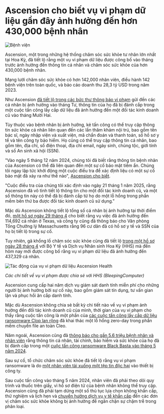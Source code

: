 # Ascension cho biết vụ vi phạm dữ liệu gần đây ảnh hưởng đến hơn 430,000 bệnh nhân

![Bệnh viện](https://www.bleepstatic.com/content/hl-images/2024/09/18/Hospital.jpg)

Ascension, một trong những hệ thống chăm sóc sức khỏe tư nhân lớn nhất tại Hoa Kỳ, đã tiết lộ rằng một vụ vi phạm dữ liệu được công bố vào tháng trước ảnh hưởng đến thông tin cá nhân và chăm sóc sức khỏe của hơn 430,000 bệnh nhân.

Mạng lưới chăm sóc sức khỏe có hơn 142,000 nhân viên, điều hành 142 bệnh viện trên toàn quốc, và báo cáo doanh thu 28,3 tỷ USD trong năm 2023.

Như Ascension [đã tiết lộ trong các bức thư thông báo vi phạm](https://www.bleepingcomputer.com/news/security/ascension-discloses-new-data-breach-after-third-party-hacking-incident/) gửi đến các cá nhân bị ảnh hưởng vào tháng Tư, thông tin của họ đã bị đánh cắp trong một cuộc tấn công lấy cắp dữ liệu đã ảnh hưởng đến một đối tác kinh doanh cũ vào tháng Mười Hai.

Tùy thuộc vào bệnh nhân bị ảnh hưởng, kẻ tấn công có thể truy cập thông tin sức khỏe cá nhân liên quan đến các lần thăm khám nội trú, bao gồm tên bác sĩ, ngày nhập viện và xuất viện, mã chẩn đoán và thanh toán, số hồ sơ y tế và tên công ty bảo hiểm. Họ cũng có thể truy cập thông tin cá nhân, bao gồm tên, địa chỉ, số điện thoại, địa chỉ email, ngày sinh, chủng tộc, giới tính và số An sinh xã hội (SSN).

"Vào ngày 5 tháng 12 năm 2024, chúng tôi đã biết rằng thông tin bệnh nhân của Ascension có thể đã liên quan đến một sự cố bảo mật tiềm ẩn. Chúng tôi ngay lập tức khởi động một cuộc điều tra để xác định liệu có một sự cố bảo mật đã xảy ra như thế nào", [Ascension cho biết](http://www.mass.gov/doc/2025-738-ascension-health/download).

"Cuộc điều tra của chúng tôi xác định vào ngày 21 tháng 1 năm 2025, rằng Ascension đã vô tình tiết lộ thông tin cho một đối tác kinh doanh cũ, và một số thông tin này có thể đã bị đánh cắp từ họ do một lỗ hổng trong phần mềm bên thứ ba được đối tác kinh doanh cũ sử dụng."

Mặc dù Ascension không tiết lộ tổng số cá nhân bị ảnh hưởng tại thời điểm đó, [một hồ sơ ngày 29 tháng 4](https://oag.my.site.com/datasecuritybreachreport/apex/DataSecurityReportsPage) cho biết rằng vụ việc đã ảnh hưởng đến 114,692 cá nhân ở Texas, và công ty cũng đã thông báo cho Văn phòng Tổng Chưởng lý Massachusetts rằng 96 cư dân đã có hồ sơ y tế và SSN của họ bị tiết lộ trong sự cố.

Tuy nhiên, gã khổng lồ chăm sóc sức khỏe cũng đã tiết lộ [trong một hồ sơ ngày 28 tháng 4](https://ocrportal.hhs.gov/ocr/breach/breach%5Freport.jsf) với Bộ Y tế và Dịch vụ Nhân sinh Hoa Kỳ (HHS) mà đến hôm nay mới được công bố rằng vụ vi phạm dữ liệu đã ảnh hưởng đến 437,329 cá nhân.

![Tác động của vụ vi phạm dữ liệu Ascension Health](https://www.bleepstatic.com/images/news/u/1109292/2025/Ascension_Health_breach_HHS.jpg)

_Các chi tiết về vụ vi phạm được chia sẻ với HHS (BleepingComputer)_

​Ascension cung cấp hai năm dịch vụ giám sát danh tính miễn phí cho những người bị ảnh hưởng bởi sự cố này, bao gồm giám sát tín dụng, tư vấn gian lận và phục hồi ăn cắp danh tính.

Mặc dù Ascension không chia sẻ bất kỳ chi tiết nào về vụ vi phạm ảnh hưởng đến đối tác kinh doanh cũ của mình, thời gian của vụ vi phạm cho thấy rằng cuộc tấn công là một phần của [các cuộc tấn công lấy cắp dữ liệu ransomware Clop lan rộng](https://www.bleepingcomputer.com/news/security/clop-ransomware-claims-responsibility-for-cleo-data-theft-attacks/) đã khai thác một lỗ hổng zero-day trong phần mềm chuyển file an toàn Cleo.

Năm ngoái, Ascension cũng đã [thông báo cho gần 5.6 triệu bệnh nhân và nhân viên](https://www.bleepingcomputer.com/news/security/ascension-health-data-of-56-million-stolen-in-ransomware-attack/) rằng thông tin cá nhân, tài chính, bảo hiểm và sức khỏe của họ đã bị đánh cắp trong một [cuộc tấn công ransomware Black Basta vào tháng 5 năm 2024](https://www.bleepingcomputer.com/news/security/healthcare-giant-ascension-redirects-ambulances-after-suspected-Black-Basta-ransomware-attack/).

Sau sự cố, tổ chức chăm sóc sức khỏe đã tiết lộ rằng vụ vi phạm ransomware là do [một nhân viên tải xuống một tệp tin độc hại](https://www.bleepingcomputer.com/news/security/ascension-hacked-after-employee-downloaded-malicious-file/) vào thiết bị công ty.

Sau cuộc tấn công vào tháng 5 năm 2024, nhân viên đã phải theo dõi quy trình và thuốc trên giấy, vì hồ sơ điện tử của bệnh nhân không thể truy cập. Ascension cũng đã phải tạm dừng một số thủ tục lựa chọn không khẩn cấp, thử nghiệm và lịch hẹn và [chuyển hướng dịch vụ y tế khẩn cấp](https://www.bleepingcomputer.com/news/security/healthcare-giant-ascension-redirects-ambulances-after-suspected-Black-Basta-ransomware-attack/) đến các đơn vị chăm sóc sức khỏe không bị ảnh hưởng để ngăn chặn sự chậm trễ trong phân loại.